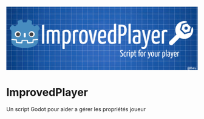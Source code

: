 ![Banner of the project](https://github.com/Kh4ru/ImprovedPlayer/blob/main/banner.png)
# ImprovedPlayer
Un script Godot pour aider a gérer les propriétés joueur
